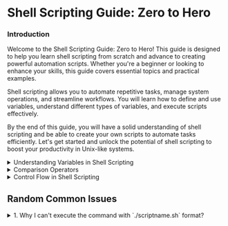 # Shell Scripting Guide: Zero to Hero

### Introduction

Welcome to the Shell Scripting Guide: Zero to Hero! This guide is designed to help you learn shell scripting from scratch and advance to creating powerful automation scripts. Whether you're a beginner or looking to enhance your skills, this guide covers essential topics and practical examples.

Shell scripting allows you to automate repetitive tasks, manage system operations, and streamline workflows. You will learn how to define and use variables, understand different types of variables, and execute scripts effectively.

By the end of this guide, you will have a solid understanding of shell scripting and be able to create your own scripts to automate tasks efficiently. Let's get started and unlock the potential of shell scripting to boost your productivity in Unix-like systems.

<details>
 <summary> Understanding Variables in Shell Scripting</summary>

#### What is a Variable?

A variable in shell scripting is a named storage location that can hold a value. Variables are used to store data that can be referenced and manipulated within a script. This makes it easier to write flexible and reusable code.

#### Use of Variables

Variables are used in scripts to:
- Store user inputs
- Hold the results of commands
- Configure script behavior
- Manage data processing

#### Types of Variables

1. **Local Variables**: These are defined within a script or a function and are only accessible within that context.
2. **Environment Variables**: These are defined in the shell environment and are accessible to any child process or script.
3. **Positional Parameters**: These are variables that hold the arguments passed to a script from the command line.

### Defining and Using Variables

#### Defining a Variable

**Explanation**: Variables are defined by assigning a value to a name. This value can then be used throughout the script by referencing the variable name.

```sh
#!/bin/bash

# Define a variable
greeting="Hello, World!"

# Use the variable
echo $greeting
```

#### Passing Variables from the Command Line

**Explanation**: Variables can be passed to a script as arguments, known as positional parameters. The script can access these parameters using special variables like `$0`, `$1`, `$2`, and so on.

```sh
#!/bin/bash

# Accessing positional parameters
echo "Script name: $0"
echo "First argument: $1"
echo "Second argument: $2"

# Example of using all arguments
echo "All arguments: $@"
```

Running the script:

```sh
./script.sh arg1 arg2
```

Output:

```sh
Script name: ./script.sh
First argument: arg1
Second argument: arg2
All arguments: arg1 arg2
```

### Different Kinds of Variables with Examples

#### Local Variables

**Explanation**: Local variables are defined within a script or a function and are only accessible within that context. They are used to store temporary data that is only needed within a specific scope.

```sh
#!/bin/bash

name="Alice"
echo "Name: $name"
```

#### Environment Variables

**Explanation**: Environment variables are defined in the shell environment and are accessible to any child process or script. They are used to store system-wide values, such as the home directory and user information.

```sh
#!/bin/bash

# Print an environment variable
echo "Home directory: $HOME"
echo "User: $USER"
echo "Shell: $SHELL"
```

#### Positional Parameters

**Explanation**: Positional parameters hold the arguments passed to a script from the command line. They allow the script to accept input and make decisions based on that input.

```sh
#!/bin/bash

echo "First argument: $1"
echo "Second argument: $2"
```

#### Special Variables

**Explanation**: Special variables provide additional information about the script and its execution environment. These include the number of arguments, all arguments, the exit status of the last command, the process ID of the current script, and the process ID of the last background command.

- **`$#`**: Number of arguments passed to the script
- **`$@`**: All arguments passed to the script
- **`$?`**: Exit status of the last command executed
- **`$$`**: Process ID of the current script
- **`$!`**: Process ID of the last background command

```sh
#!/bin/bash

echo "Number of arguments: $#"
echo "All arguments: $@"
echo "Exit status of the last command: $?"
echo "Process ID of the current script: $$"
echo "Process ID of the last background command: $!"
```

### Practical Examples

#### Example 1: Using Local Variables

**Explanation**: This script defines a local variable `name` and uses it to print a greeting message. Local variables are used within the script to store temporary values.

```sh
#!/bin/bash

name="Alice"
echo "Hello, $name!"
```

#### Example 2: Using Environment Variables

**Explanation**: This script prints the values of several environment variables. Environment variables provide information about the user's environment and can be accessed from any script or process.

```sh
#!/bin/bash

echo "Your home directory is: $HOME"
echo "You are logged in as: $USER"
echo "Your shell is: $SHELL"
```

#### Example 3: Using Positional Parameters

**Explanation**: This script checks the number of arguments passed to it and prints them. Positional parameters allow the script to accept and process input from the command line.

```sh
#!/bin/bash

if [ $# -eq 2 ]; then
    echo "First argument: $1"
    echo "Second argument: $2"
else
    echo "Please provide exactly two arguments."
fi
```

#### Example 4: Using Special Variables

**Explanation**: This script demonstrates the use of special variables. One of these special variables is `$$`, which represents the process ID (PID) of the current script. The process ID is a unique number assigned to each running process in the operating system. It is useful for tracking and managing processes.

```sh
#!/bin/bash

echo "This script is called: $0"
echo "It received $# arguments: $@"
echo "The exit status of the last command is: $?"
echo "The process ID of this script is: $$"
echo "The process ID of the last background command is: $!"
```

Variables in shell scripting are essential for writing dynamic and flexible scripts. They allow you to store and manipulate data, making it easier to handle user inputs, process data, and configure script behavior. Understanding how to define and use different types of variables, including local variables, environment variables, positional parameters, and special variables, is fundamental to effective shell scripting.
</details>

<details>
<summary>Comparison Operators</summary>

 In bash scripting, comparison operators are used in conditional statements to compare values. Here is a list of common comparison operators along with examples of how to use them.

### Numeric Comparison Operators

- **`-eq`**: Equal to
  ```sh
  if [ "$a" -eq "$b" ]; then
    echo "$a is equal to $b"
  fi
  ```

- **`-ne`**: Not equal to
  ```sh
  if [ "$a" -ne "$b" ]; then
    echo "$a is not equal to $b"
  fi
  ```

- **`-lt`**: Less than
  ```sh
  if [ "$a" -lt "$b" ]; then
    echo "$a is less than $b"
  fi
  ```

- **`-le`**: Less than or equal to
  ```sh
  if [ "$a" -le "$b" ]; then
    echo "$a is less than or equal to $b"
  fi
  ```

- **`-gt`**: Greater than
  ```sh
  if [ "$a" -gt "$b" ]; then
    echo "$a is greater than $b"
  fi
  ```

- **`-ge`**: Greater than or equal to
  ```sh
  if [ "$a" -ge "$b" ]; then
    echo "$a is greater than or equal to $b"
  fi
  ```

### String Comparison Operators

- **`=`**: Equal to
  ```sh
  if [ "$a" = "$b" ]; then
    echo "$a is equal to $b"
  fi
  ```

- **`!=`**: Not equal to
  ```sh
  if [ "$a" != "$b" ]; then
    echo "$a is not equal to $b"
  fi
  ```

- **`<`**: Less than (lexicographical order)
  ```sh
  if [[ "$a" < "$b" ]]; then
    echo "$a is less than $b"
  fi
  ```

- **`>`**: Greater than (lexicographical order)
  ```sh
  if [[ "$a" > "$b" ]]; then
    echo "$a is greater than $b"
  fi
  ```

- **`-z`**: String is null (empty)
  ```sh
  if [ -z "$a" ]; then
    echo "String is empty"
  fi
  ```

- **`-n`**: String is not null (not empty)
  ```sh
  if [ -n "$a" ]; then
    echo "String is not empty"
  fi
  ```

### File Comparison Operators

- **`-e`**: File exists
  ```sh
  if [ -e "$file" ]; then
    echo "File exists"
  fi
  ```

- **`-f`**: File is a regular file
  ```sh
  if [ -f "$file" ]; then
    echo "File is a regular file"
  fi
  ```

- **`-d`**: File is a directory
  ```sh
  if [ -d "$directory" ]; then
    echo "Directory exists"
  fi
  ```

- **`-s`**: File is not empty
  ```sh
  if [ -s "$file" ]; then
    echo "File is not empty"
  fi
  ```

- **`-r`**: File is readable
  ```sh
  if [ -r "$file" ]; then
    echo "File is readable"
  fi
  ```

- **`-w`**: File is writable
  ```sh
  if [ -w "$file" ]; then
    echo "File is writable"
  fi
  ```

- **`-x`**: File is executable
  ```sh
  if [ -x "$file" ]; then
    echo "File is executable"
  fi
  ```

### Example Script Using Various Comparison Operators

```sh
#!/bin/bash

a=5
b=10
file="example.txt"
string1="hello"
string2="world"

# Numeric comparison
if [ "$a" -lt "$b" ]; then
    echo "$a is less than $b"
fi

# String comparison
if [ "$string1" != "$string2" ]; then
    echo "$string1 is not equal to $string2"
fi

# File comparison
if [ -e "$file" ]; then
    echo "File $file exists"
else
    echo "File $file does not exist"
fi

# String length comparison
if [ -z "$string1" ]; then
    echo "String is empty"
else
    echo "String is not empty"
fi
```

These comparison operators are commonly used in bash scripting to perform various checks and conditions. They are essential for writing robust and flexible scripts.

</details>

<details>
  <summary>Control Flow in Shell Scripting</summary>

  Control flow statements are used to execute specific blocks of code based on conditions or iterations. Here are the main control flow statements in shell scripting:

  1. `if-else`
  2. `for`
  3. `while`
  4. `until` (similar to `do-while` in other languages)
  5. `case` (similar to `switch` in other languages)

  <details>
    <summary>if-else</summary>

    The `if-else` statement allows you to execute a block of code if a condition is true and another block if the condition is false.

    **Example 1: Check if a File Exists**
    ```sh
    #!/bin/bash

    FILE="example.txt"

    if [ -e "$FILE" ]; then
        echo "The file $FILE exists."
    else
        echo "The file $FILE does not exist."
    fi
    ```

    **Example 2: Compare Two Numbers**
    ```sh
    #!/bin/bash

    NUM1=10
    NUM2=20

    if [ "$NUM1" -gt "$NUM2" ]; then
        echo "$NUM1 is greater than $NUM2."
    else
        echo "$NUM1 is not greater than $NUM2."
    fi
    ```
  </details>

  <details>
    <summary>for</summary>

    The `for` loop is used to iterate over a list of items or a range of numbers.

    **Example 1: Iterate Over a List of Strings**
    ```sh
    #!/bin/bash

    for NAME in Alice Bob Charlie; do
        echo "Hello, $NAME!"
    done
    ```

    **Example 2: Iterate Over a Range of Numbers**
    ```sh
    #!/bin/bash

    for i in {1..5}; do
        echo "Iteration $i"
    done
    ```
  </details>

  <details>
    <summary>while</summary>

    The `while` loop is used to execute a block of code as long as a condition is true.

    **Example: Monitor the Status of an EC2 Instance**
    ```sh
    #!/bin/bash

    INSTANCE_ID="i-0abcd1234efgh5678"
    STATUS=$(aws ec2 describe-instances --instance-ids $INSTANCE_ID --query "Reservations[0].Instances[0].State.Name" --output text)

    while [ "$STATUS" != "running" ]; do
        echo "Instance status: $STATUS"
        sleep 10
        STATUS=$(aws ec2 describe-instances --instance-ids $INSTANCE_ID --query "Reservations[0].Instances[0].State.Name" --output text)
    done

    echo "Instance is now running."
    ```
  </details>

  <details>
    <summary>until</summary>

    The `until` loop is similar to the `while` loop but it executes as long as the condition is false (essentially the inverse of `while`).

    **Example: Wait Until a Condition is Met**
    ```sh
    #!/bin/bash

    COUNT=1

    until [ "$COUNT" -gt 5 ]; do
        echo "Count is $COUNT"
        COUNT=$((COUNT + 1))
    done
    ```

    **Note**: In many scenarios, `until` can be used similarly to a `do-while` loop in other languages.
  </details>

  <details>
    <summary>case</summary>

    The `case` statement allows you to execute different blocks of code based on the value of a variable.

    **Example: Check a Variable's Value**
    ```sh
    #!/bin/bash

    OPTION="B"

    case $OPTION in
        "A")
            echo "Option A selected."
            ;;
        "B")
            echo "Option B selected."
            ;;
        "C")
            echo "Option C selected."
            ;;
        *)
            echo "Invalid option."
            ;;
    esac
    ```
  </details>

  ### Practical Examples Using Control Flow

  **Example: Backup Files to S3 Using a `for` Loop**
  ```sh
  #!/bin/bash

  DIRECTORY="/path/to/directory"
  BUCKET_NAME="my-backup-bucket"

  if [ -d "$DIRECTORY" ]; then
      for FILE in $DIRECTORY/*; do
          aws s3 cp "$FILE" s3://$BUCKET_NAME/
          echo "Uploaded $FILE to $BUCKET_NAME"
      done
  else
      echo "Directory $DIRECTORY does not exist."
  fi
  ```

  **Example: Start Multiple EC2 Instances Using a `for` Loop**
  ```sh
  #!/bin/bash

  INSTANCE_IDS=("i-0abcd1234efgh5678" "i-1abcd1234efgh5678")

  for INSTANCE_ID in "${INSTANCE_IDS[@]}"; do
      aws ec2 start-instances --instance-ids $INSTANCE_ID
      echo "Starting instance $INSTANCE_ID"
  done
  ```

  **Example: Create and Terminate EC2 Instances Using `while` Loop**
  ```sh
  #!/bin/bash

  AMI_ID="ami-0abcdef1234567890"
  INSTANCE_TYPE="t2.micro"
  KEY_NAME="my-key-pair"
  INSTANCE_ID=$(aws ec2 run-instances --image-id $AMI_ID --instance-type $INSTANCE_TYPE --key-name $KEY_NAME --query "Instances[0].InstanceId" --output text)

  echo "Launched instance $INSTANCE_ID. Waiting for 60 seconds..."
  sleep 60

  aws ec2 terminate-instances --instance-ids $INSTANCE_ID
  echo "Terminated instance $INSTANCE_ID."
  ```

  **Example: Monitor S3 Bucket Size Using `until` Loop**
  ```sh
  #!/bin/bash

  BUCKET_NAME="my-bucket"
  THRESHOLD=1000000000 # 1GB in bytes

  until [ $(aws s3api list-objects --bucket $BUCKET_NAME --query "sum(Contents[].Size)" --output text) -gt $THRESHOLD ]; do
      echo "Bucket size is below threshold. Checking again in 10 seconds..."
      sleep 10
  done

  echo "Bucket size exceeds threshold."
  ```

  **Example: Enable Versioning on S3 Buckets Using `case` Statement**
  ```sh
  #!/bin/bash

  BUCKET_NAME="my-bucket"
  VERSIONING_STATUS=$(aws s3api get-bucket-versioning --bucket $BUCKET_NAME --query "Status" --output text)

  case $VERSIONING_STATUS in
      "Enabled")
          echo "Versioning is already enabled on $BUCKET_NAME."
          ;;
      "Suspended")
          echo "Versioning is suspended on $BUCKET_NAME. Enabling versioning..."
          aws s3api put-bucket-versioning --bucket $BUCKET_NAME --versioning-configuration Status=Enabled
          ;;
      *)
          echo "Versioning is not enabled on $BUCKET_NAME. Enabling versioning..."
          aws s3api put-bucket-versioning --bucket $BUCKET_NAME --versioning-configuration Status=Enabled
          ;;
  esac
  ```

  ### Additional Useful AWS CLI Commands for Practice

  1. **Create an S3 Bucket and Upload a File**
      ```sh
      #!/bin/bash

      BUCKET_NAME="my-new-bucket"
      FILE_TO_UPLOAD="myfile.txt"

      aws s3 mb s3://$BUCKET_NAME
      aws s3 cp $FILE_TO_UPLOAD s3://$BUCKET_NAME/
      echo "File $FILE_TO_UPLOAD uploaded to bucket $BUCKET_NAME."
      ```

  2. **Describe EC2 Instances in a Specific Region**
      ```sh
      #!/bin/bash

      REGION=$1

      if [ -z "$REGION" ]; then
          echo "Please specify a region."
          exit 1
      fi

      aws ec2 describe-instances --region $REGION
      ```

  3. **Monitor S3 Bucket Size**
      ```sh
      #!/bin/bash

      BUCKET_NAME="my-bucket"
      THRESHOLD=1000000000 # 1GB in bytes

      BUCKET_SIZE=$(aws s3api list-objects --bucket $BUCKET_NAME --query "sum(Contents[].Size)" --output text)

      if [ "$BUCKET_SIZE" -gt "$THRESHOLD" ]; then
          echo "Warning: Bucket size exceeds threshold. Current size: $BUCKET_SIZE bytes."
      else
          echo

 "Bucket size is within limits. Current size: $BUCKET_SIZE bytes."
      fi
      ```

  ### Summary

  This section covers various control flow statements in shell scripting, including `if-else`, `for`, `while`, `until`, and `case`. Each control flow structure is explained with practical examples, making it easier to understand and apply in real-world scenarios. By mastering these control flow statements, you will be able to write more robust and flexible shell scripts to automate tasks and manage system operations efficiently.
</details>


##  Random Common Issues

 <details> 
    <summary>1. Why I can't execute the command with `./scriptname.sh` format?</summary>
 
If you can't execute a script using the `./scriptname.sh` format but can execute it using the `sh scriptname.sh` format, it is likely due to one or more of the following reasons:

1. **Lack of Execute Permissions**:
   - For a script to be executed with `./scriptname.sh`, it needs to have execute permissions. Without execute permissions, the shell will not allow the script to be run directly.

2. **Incorrect Shebang Line**:
   - The shebang line (`#!/bin/bash` or `#!/bin/sh`) at the top of the script specifies which interpreter should be used to run the script. If this line is missing or incorrect, the script may not run as expected when executed directly.

3. **Path Issues**:
   - The current directory (`.`) might not be in your `PATH`. When you use `./scriptname.sh`, you are specifying the path to the script explicitly. 

### Steps to Fix the Issue

#### 1. Add Execute Permissions

To add execute permissions to your script, use the `chmod` command:

```sh
chmod +x scriptname.sh
```

After adding execute permissions, you should be able to run the script with `./scriptname.sh`.

#### 2. Verify the Shebang Line

Ensure that the first line of your script specifies the correct interpreter:

```sh
#!/bin/bash
```

For example, the script should look something like this:

```sh
#!/bin/bash
echo "Hello, World!"
```

#### 3. Check the Path

Make sure you are in the correct directory and specify the relative or absolute path to the script. If you are in the same directory as the script, you can use `./`:

```sh
cd /path/to/directory
./scriptname.sh
```

### Example

Here’s an example script with proper permissions and a correct shebang line:

#### Create the Script

```sh
echo '#!/bin/bash' > scriptname.sh
echo 'echo "Hello, World!"' >> scriptname.sh
```

#### Add Execute Permissions

```sh
chmod +x scriptname.sh
```

#### Execute the Script

```sh
./scriptname.sh
```

Output:

```sh
Hello, World!
```

### Summary

- Ensure the script has execute permissions: `chmod +x scriptname.sh`.
- Verify the shebang line is correct: `#!/bin/bash` at the top of the script.
- Use the correct path to execute the script: `./scriptname.sh`.

</details> 

